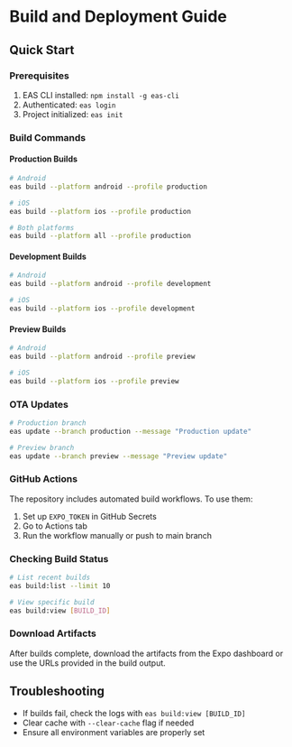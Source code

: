 # Build and Deployment Guide

## Quick Start

### Prerequisites
1. EAS CLI installed: `npm install -g eas-cli`
2. Authenticated: `eas login`
3. Project initialized: `eas init`

### Build Commands

#### Production Builds
```bash
# Android
eas build --platform android --profile production

# iOS
eas build --platform ios --profile production

# Both platforms
eas build --platform all --profile production
```

#### Development Builds
```bash
# Android
eas build --platform android --profile development

# iOS
eas build --platform ios --profile development
```

#### Preview Builds
```bash
# Android
eas build --platform android --profile preview

# iOS
eas build --platform ios --profile preview
```

### OTA Updates
```bash
# Production branch
eas update --branch production --message "Production update"

# Preview branch
eas update --branch preview --message "Preview update"
```

### GitHub Actions

The repository includes automated build workflows. To use them:

1. Set up `EXPO_TOKEN` in GitHub Secrets
2. Go to Actions tab
3. Run the workflow manually or push to main branch

### Checking Build Status
```bash
# List recent builds
eas build:list --limit 10

# View specific build
eas build:view [BUILD_ID]
```

### Download Artifacts
After builds complete, download the artifacts from the Expo dashboard or use the URLs provided in the build output.

## Troubleshooting

- If builds fail, check the logs with `eas build:view [BUILD_ID]`
- Clear cache with `--clear-cache` flag if needed
- Ensure all environment variables are properly set
